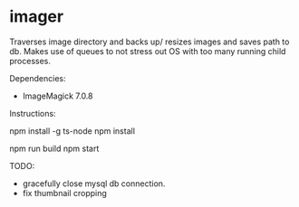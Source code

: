 # imager
Traverses image directory and backs up/ resizes images and saves path to db.
Makes use of queues to not stress out OS with too many running child processes.

Dependencies:
- ImageMagick 7.0.8

Instructions:

npm install -g ts-node
npm install

npm run build
npm start


TODO: 
- gracefully close mysql db connection.
- fix thumbnail cropping
